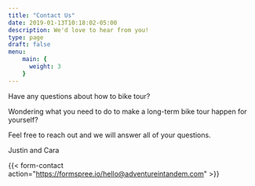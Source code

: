 ```yaml
---
title: "Contact Us"
date: 2019-01-13T10:18:02-05:00
description: We'd love to hear from you!
type: page
draft: false
menu: 
    main: {
      weight: 3
    }
---
```


Have any questions about how to bike tour? 

Wondering what you need to do to make a long-term bike tour happen for yourself?

Feel free to reach out and we will answer all of your questions.

Justin and Cara

{{< form-contact action="https://formspree.io/hello@adventureintandem.com"  >}}